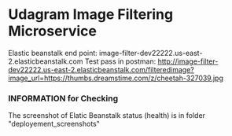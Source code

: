 # Udagram Image Filtering Microservice
Elastic beanstalk end point:  image-filter-dev22222.us-east-2.elasticbeanstalk.com
Test pass in postman: http://image-filter-dev22222.us-east-2.elasticbeanstalk.com/filteredimage?image_url=https://thumbs.dreamstime.com/z/cheetah-327039.jpg

### INFORMATION for Checking
The screenshot of Elatic Beanstalk status (health) is in folder "deployement_screenshots"



